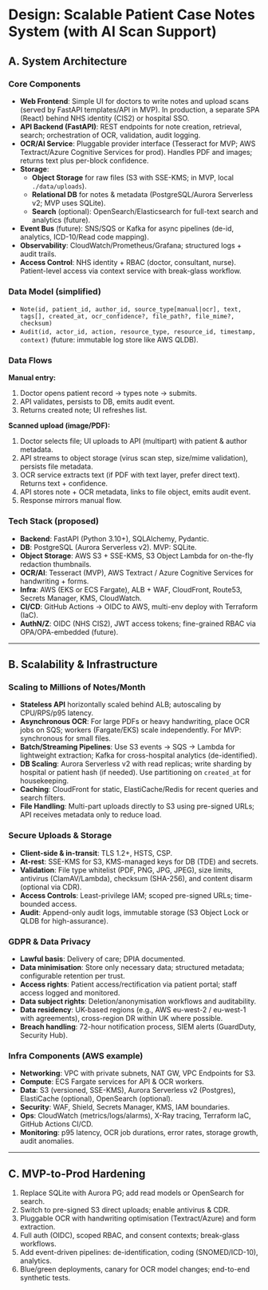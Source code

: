 
# Design: Scalable Patient Case Notes System (with AI Scan Support)

## A. System Architecture

### Core Components
- **Web Frontend**: Simple UI for doctors to write notes and upload scans (served by FastAPI templates/API in MVP). In production, a separate SPA (React) behind NHS identity (CIS2) or hospital SSO.
- **API Backend (FastAPI)**: REST endpoints for note creation, retrieval, search; orchestration of OCR, validation, audit logging.
- **OCR/AI Service**: Pluggable provider interface (Tesseract for MVP; AWS Textract/Azure Cognitive Services for prod). Handles PDF and images; returns text plus per-block confidence.
- **Storage**:
  - **Object Storage** for raw files (S3 with SSE-KMS; in MVP, local `./data/uploads`).
  - **Relational DB** for notes & metadata (PostgreSQL/Aurora Serverless v2; MVP uses SQLite). 
  - **Search** (optional): OpenSearch/Elasticsearch for full-text search and analytics (future).
- **Event Bus** (future): SNS/SQS or Kafka for async pipelines (de-id, analytics, ICD-10/Read code mapping).
- **Observability**: CloudWatch/Prometheus/Grafana; structured logs + audit trails.
- **Access Control**: NHS identity + RBAC (doctor, consultant, nurse). Patient-level access via context service with break-glass workflow.

### Data Model (simplified)
- `Note(id, patient_id, author_id, source_type[manual|ocr], text, tags[], created_at, ocr_confidence?, file_path?, file_mime?, checksum)`
- `Audit(id, actor_id, action, resource_type, resource_id, timestamp, context)` (future: immutable log store like AWS QLDB).

### Data Flows

**Manual entry:**
1. Doctor opens patient record → types note → submits.
2. API validates, persists to DB, emits audit event.
3. Returns created note; UI refreshes list.

**Scanned upload (image/PDF):**
1. Doctor selects file; UI uploads to API (multipart) with patient & author metadata.
2. API streams to object storage (virus scan step, size/mime validation), persists file metadata.
3. OCR service extracts text (if PDF with text layer, prefer direct text). Returns text + confidence.
4. API stores note + OCR metadata, links to file object, emits audit event.
5. Response mirrors manual flow.

### Tech Stack (proposed)
- **Backend**: FastAPI (Python 3.10+), SQLAlchemy, Pydantic.
- **DB**: PostgreSQL (Aurora Serverless v2). MVP: SQLite.
- **Object Storage**: AWS S3 + SSE-KMS, S3 Object Lambda for on-the-fly redaction thumbnails.
- **OCR/AI**: Tesseract (MVP), AWS Textract / Azure Cognitive Services for handwriting + forms.
- **Infra**: AWS (EKS or ECS Fargate), ALB + WAF, CloudFront, Route53, Secrets Manager, KMS, CloudWatch.
- **CI/CD**: GitHub Actions → OIDC to AWS, multi-env deploy with Terraform (IaC). 
- **AuthN/Z**: OIDC (NHS CIS2), JWT access tokens; fine-grained RBAC via OPA/OPA-embedded (future).

---

## B. Scalability & Infrastructure

### Scaling to Millions of Notes/Month
- **Stateless API** horizontally scaled behind ALB; autoscaling by CPU/RPS/p95 latency.
- **Asynchronous OCR**: For large PDFs or heavy handwriting, place OCR jobs on SQS; workers (Fargate/EKS) scale independently. For MVP: synchronous for small files.
- **Batch/Streaming Pipelines**: Use S3 events → SQS → Lambda for lightweight extraction; Kafka for cross-hospital analytics (de-identified).
- **DB Scaling**: Aurora Serverless v2 with read replicas; write sharding by hospital or patient hash (if needed). Use partitioning on `created_at` for housekeeping.
- **Caching**: CloudFront for static, ElastiCache/Redis for recent queries and search filters.
- **File Handling**: Multi-part uploads directly to S3 using pre-signed URLs; API receives metadata only to reduce load.

### Secure Uploads & Storage
- **Client-side & in-transit**: TLS 1.2+, HSTS, CSP. 
- **At-rest**: SSE-KMS for S3, KMS-managed keys for DB (TDE) and secrets. 
- **Validation**: File type whitelist (PDF, PNG, JPG, JPEG), size limits, antivirus (ClamAV/Lambda), checksum (SHA-256), and content disarm (optional via CDR).
- **Access Controls**: Least-privilege IAM; scoped pre-signed URLs; time-bounded access. 
- **Audit**: Append-only audit logs, immutable storage (S3 Object Lock or QLDB for high-assurance).

### GDPR & Data Privacy
- **Lawful basis**: Delivery of care; DPIA documented.
- **Data minimisation**: Store only necessary data; structured metadata; configurable retention per trust.
- **Access rights**: Patient access/rectification via patient portal; staff access logged and monitored. 
- **Data subject rights**: Deletion/anonymisation workflows and auditability.
- **Data residency**: UK-based regions (e.g., AWS eu-west-2 / eu-west-1 with agreements), cross-region DR within UK where possible.
- **Breach handling**: 72-hour notification process, SIEM alerts (GuardDuty, Security Hub).

### Infra Components (AWS example)
- **Networking**: VPC with private subnets, NAT GW, VPC Endpoints for S3.
- **Compute**: ECS Fargate services for API & OCR workers.
- **Data**: S3 (versioned, SSE-KMS), Aurora Serverless v2 (Postgres), ElastiCache (optional), OpenSearch (optional).
- **Security**: WAF, Shield, Secrets Manager, KMS, IAM boundaries.
- **Ops**: CloudWatch (metrics/logs/alarms), X-Ray tracing, Terraform IaC, GitHub Actions CI/CD.
- **Monitoring**: p95 latency, OCR job durations, error rates, storage growth, audit anomalies.

---

## C. MVP-to-Prod Hardening
1. Replace SQLite with Aurora PG; add read models or OpenSearch for search.
2. Switch to pre-signed S3 direct uploads; enable antivirus & CDR.
3. Pluggable OCR with handwriting optimisation (Textract/Azure) and form extraction.
4. Full auth (OIDC), scoped RBAC, and consent contexts; break-glass workflows.
5. Add event-driven pipelines: de-identification, coding (SNOMED/ICD-10), analytics.
6. Blue/green deployments, canary for OCR model changes; end-to-end synthetic tests.
